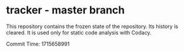 # tracker - master branch

This repository contains the frozen state of the repository.
Its history is cleared. It is used only for static code
analysis with Codacy.

Commit Time: 1715658991